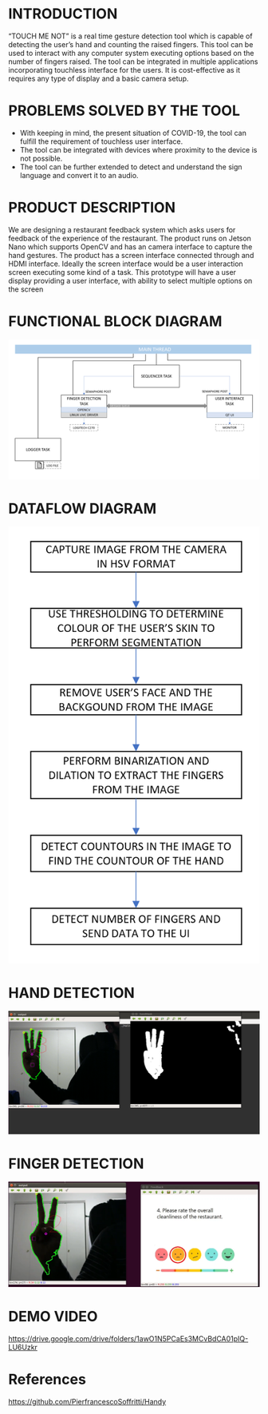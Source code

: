 # INTRODUCTION
“TOUCH ME NOT” is a real time gesture detection tool which is capable of detecting the user’s hand and counting the raised fingers. This tool can be used to interact with any computer system executing options based on the number of fingers raised. The tool can be integrated in multiple applications incorporating touchless interface for the users. It is cost-effective as it requires any type of display and a basic camera setup.

# PROBLEMS SOLVED BY THE TOOL
- With keeping in mind, the present situation of COVID-19, the tool can fulfill the requirement of touchless user interface.
- The tool can be integrated with devices where proximity to the device is not possible.
- The tool can be further extended to detect and understand the sign language and convert it to an audio.

# PRODUCT DESCRIPTION
We are designing a restaurant feedback system which asks users for feedback of the experience of the restaurant. The product runs on Jetson Nano which supports OpenCV and has an camera interface to capture the hand gestures. The product has a screen interface connected through and HDMI interface. Ideally the screen interface would be a user interaction screen executing some kind of a task. This prototype will have a user display providing a user interface, with ability to select multiple options on the screen

# FUNCTIONAL BLOCK DIAGRAM
![alt text](https://github.com/deep6000/TouchMeNot/blob/master/Documentation/Block%20Diagram.png)

# DATAFLOW DIAGRAM
![alt text](https://github.com/deep6000/TouchMeNot/blob/master/Documentation/DataFlow.png)

# HAND DETECTION
![alt text](https://github.com/deep6000/TouchMeNot/blob/master/Documentation/HandDetection.PNG)

# FINGER DETECTION
![alt text](https://github.com/deep6000/TouchMeNot/blob/master/Documentation/FingerDetection.PNG) 

# DEMO VIDEO 
https://drive.google.com/drive/folders/1awO1N5PCaEs3MCvBdCA01pIQ-LU6Uzkr

# References
https://github.com/PierfrancescoSoffritti/Handy
